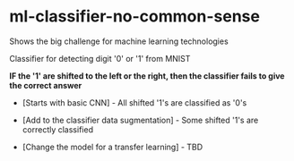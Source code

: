 # ml-classifier-no-common-sense

Shows the big challenge for machine learning technologies

Classifier for detecting digit '0' or '1' from MNIST

**IF the '1' are shifted to the left or the right, then the classifier fails to give the correct answer**

- [Starts with basic CNN] - All shifted '1's are classified as '0's

- [Add to the classifier data sugmentation] - Some shifted '1's are correctly classified

- [Change the model for a transfer learning] - TBD
